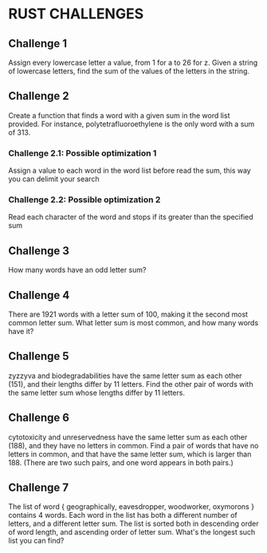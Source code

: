 # RUST CHALLENGES

## Challenge 1

Assign every lowercase letter a value, from 1 for a to 26 for z. Given a string of lowercase letters, find the sum of the values of the letters in the string.

## Challenge 2

Create a function that finds a word with a given sum in the word list provided. For instance, polytetrafluoroethylene is the only word with a sum of 313.

### Challenge 2.1: Possible optimization 1

Assign a value to each word in the word list before read the sum, this way you can delimit your search

### Challenge 2.2: Possible optimization 2

Read each character of the word and stops if its greater than the specified sum

## Challenge 3

How many words have an odd letter sum?

## Challenge 4

There are 1921 words with a letter sum of 100, making it the second most common letter sum. What letter sum is most common, and how many words have it?

## Challenge 5

zyzzyva and biodegradabilities have the same letter sum as each other (151), and their lengths differ by 11 letters. Find the other pair of words with the same letter sum whose lengths differ by 11 letters.

## Challenge 6

cytotoxicity and unreservedness have the same letter sum as each other (188), and they have no letters in common. Find a pair of words that have no letters in common, and that have the same letter sum, which is larger than 188. (There are two such pairs, and one word appears in both pairs.)

## Challenge 7

The list of word { geographically, eavesdropper, woodworker, oxymorons } contains 4 words. Each word in the list has both a different number of letters, and a different letter sum. The list is sorted both in descending order of word length, and ascending order of letter sum. What's the longest such list you can find?
